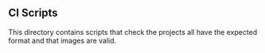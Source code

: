 ## CI Scripts

This directory contains scripts that check the projects all have the expected format and that images are valid.
